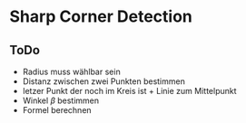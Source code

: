 # Sharp Corner Detection

## ToDo

- Radius muss wählbar sein
- Distanz zwischen zwei Punkten bestimmen
- letzer Punkt der noch im Kreis ist + Linie zum Mittelpunkt
- Winkel $\beta$ bestimmen
- Formel berechnen
